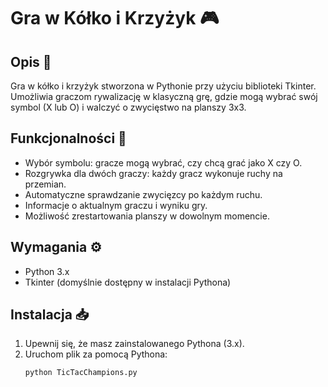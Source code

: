 # Gra w Kółko i Krzyżyk 🎮

## Opis 📝
Gra w kółko i krzyżyk stworzona w Pythonie przy użyciu biblioteki Tkinter. Umożliwia graczom rywalizację w klasyczną grę, gdzie mogą wybrać swój symbol (X lub O) i walczyć o zwycięstwo na planszy 3x3.

## Funkcjonalności 🌟
- Wybór symbolu: gracze mogą wybrać, czy chcą grać jako X czy O.
- Rozgrywka dla dwóch graczy: każdy gracz wykonuje ruchy na przemian.
- Automatyczne sprawdzanie zwycięzcy po każdym ruchu.
- Informacje o aktualnym graczu i wyniku gry.
- Możliwość zrestartowania planszy w dowolnym momencie.

## Wymagania ⚙️
- Python 3.x
- Tkinter (domyślnie dostępny w instalacji Pythona)

## Instalacja 📥
1. Upewnij się, że masz zainstalowanego Pythona (3.x).
2. Uruchom plik za pomocą Pythona:
   ```bash
   python TicTacChampions.py
